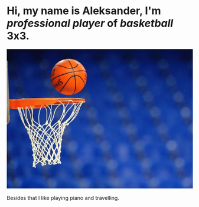 # Hi, my name is Aleksander, I'm _professional player_ of *basketball* 3x3.
![](https://github.com/Pecherskiy15/my_demo/blob/master/1575022919_1.jpg)

Besides that I like playing piano and travelling.